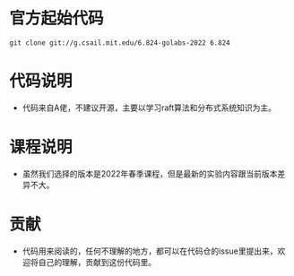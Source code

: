 # 官方起始代码
```
git clone git://g.csail.mit.edu/6.824-golabs-2022 6.824
```
# 代码说明
- 代码来自A佬，不建议开源，主要以学习raft算法和分布式系统知识为主。
# 课程说明
- 虽然我们选择的版本是2022年春季课程，但是最新的实验内容跟当前版本差异不大。
# 贡献
- 代码用来阅读的，任何不理解的地方，都可以在代码仓的issue里提出来，欢迎将自己的理解，贡献到这份代码里。